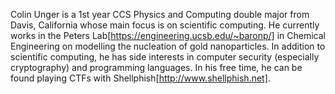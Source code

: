 Colin Unger is a 1st year CCS Physics and Computing double major from Davis, California whose main focus is on scientific computing. He currently works in the Peters Lab[https://engineering.ucsb.edu/~baronp/] in Chemical Engineering on modelling the nucleation of gold nanoparticles. In addition to scientific computing, he has side interests in computer security (especially cryptography) and programming languages. In his free time, he can be found playing CTFs with Shellphish[http://www.shellphish.net]. 
